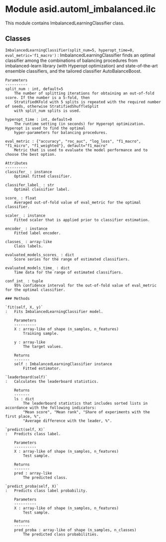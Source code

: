 Module asid.automl_imbalanced.ilc
=================================
This module contains ImbalancedLearningClassifier class.

Classes
-------

`ImbalancedLearningClassifier(split_num=5, hyperopt_time=0, eval_metric='f1_macro')`
:   ImbalancedLearningClassifier finds an optimal classifier among the combinations of balancing
    procedures from imbalanced-learn library (with Hyperopt optimization) and state-of-the-art ensemble classifiers,
    and the tailored classifier AutoBalanceBoost.
    
    Parameters
    ----------
    split_num : int, default=5
        The number of splitting iterations for obtaining an out-of-fold score. If the number is a 5-fold, then
        StratifiedKFold with 5 splits is repeated with the required number of seeds, otherwise StratifiedShuffleSplit
        with split_num splits is used.
    
    hyperopt_time : int, default=0
        The runtime setting (in seconds) for Hyperopt optimization. Hyperopt is used to find the optimal
        hyper-parameters for balancing procedures.
    
    eval_metric : {"accuracy", "roc_auc", "log_loss", "f1_macro", "f1_micro", "f1_weighted"}, default="f1_macro"
        Metric that is used to evaluate the model performance and to choose the best option.
    
    Attributes
    ----------
    classifer_ : instance
        Optimal fitted classifier.
    
    classifer_label_ : str
        Optimal classifier label.
    
    score_ : float
        Averaged out-of-fold value of eval_metric for the optimal classifier.
    
    scaler_ : instance
        Fitted scaler that is applied prior to classifier estimation.
    
    encoder_ : instance
        Fitted label encoder.
    
    classes_ : array-like
        Class labels.
    
    evaluated_models_scores_ : dict
        Score series for the range of estimated classifiers.
    
    evaluated_models_time_ : dict
        Time data for the range of estimated classifiers.
    
    conf_int_ : tuple
        95% confidence interval for the out-of-fold value of eval_metric for the optimal classifier.

    ### Methods

    `fit(self, X, y)`
    :   Fits ImbalancedLearningClassifier model.
        
        Parameters
        ----------
        X : array-like of shape (n_samples, n_features)
            Training sample.
        
        y : array-like
            The target values.
        
        Returns
        -------
        self : ImbalancedLearningClassifier instance
            Fitted estimator.

    `leaderboard(self)`
    :   Calculates the leaderboard statistics.
        
        Returns
        -------
        ls : dict
            The leaderboard statistics that includes sorted lists in accordance with the following indicators:
            "Mean score", "Mean rank", "Share of experiments with the first place, %",
            "Average difference with the leader, %".

    `predict(self, X)`
    :   Predicts class label.
        
        Parameters
        ----------
        X : array-like of shape (n_samples, n_features)
            Test sample.
        
        Returns
        -------
        pred : array-like
            The predicted class.

    `predict_proba(self, X)`
    :   Predicts class label probability.
        
        Parameters
        ----------
        X : array-like of shape (n_samples, n_features)
            Test sample.
        
        Returns
        -------
        pred_proba : array-like of shape (n_samples, n_classes)
            The predicted class probabilities.